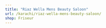 ```yaml
---
title: "Riaz Wella Mens Beauty Saloon"
url: /karachi/riaz-wella-mens-beauty-saloon/
shop: Friseur
---
```

